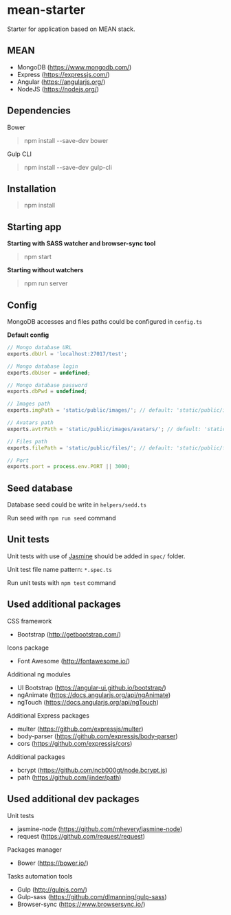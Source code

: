 # mean-starter
Starter for application based on MEAN stack.

## MEAN ##
- MongoDB (https://www.mongodb.com/)
- Express (https://expressjs.com/)
- Angular (https://angularjs.org/)
- NodeJS (https://nodejs.org/)

## Dependencies ##
Bower
> npm install --save-dev bower

Gulp CLI
> npm install --save-dev gulp-cli

## Installation ##
> npm install

## Starting app ##
**Starting with SASS watcher and browser-sync tool**
> npm start

**Starting without watchers**
> npm run server

## Config ##
MongoDB accesses and files paths could be configured in `config.ts`

**Default config**
```javascript
// Mongo database URL
exports.dbUrl = 'localhost:27017/test';

// Mongo database login
exports.dbUser = undefined;

// Mongo database password
exports.dbPwd = undefined;

// Images path
exports.imgPath = 'static/public/images/'; // default: 'static/public/images/'

// Avatars path
exports.avtrPath = 'static/public/images/avatars/'; // default: 'static/public/images/avatars/'

// Files path
exports.filePath = 'static/public/files/'; // default: 'static/public/files/'

// Port
exports.port = process.env.PORT || 3000;
```

## Seed database ##
Database seed could be write in `helpers/sedd.ts`

Run seed with `npm run seed` command

## Unit tests ##
Unit tests with use of [Jasmine](http://jasmine.github.io/) should be added in `spec/` folder.

Unit test file name pattern: `*.spec.ts`

Run unit tests with `npm test` command

## Used additional packages ##
CSS framework
- Bootstrap (http://getbootstrap.com/)

Icons package
- Font Awesome (http://fontawesome.io/)

Additional ng modules
- UI Bootstrap (https://angular-ui.github.io/bootstrap/)
- ngAnimate (https://docs.angularjs.org/api/ngAnimate)
- ngTouch (https://docs.angularjs.org/api/ngTouch)

Additional Express packages
- multer (https://github.com/expressjs/multer)
- body-parser (https://github.com/expressjs/body-parser)
- cors (https://github.com/expressjs/cors)

Additional packages
- bcrypt (https://github.com/ncb000gt/node.bcrypt.js)
- path (https://github.com/jinder/path)

## Used additional dev packages ##
Unit tests
- jasmine-node (https://github.com/mhevery/jasmine-node)
- request (https://github.com/request/request)

Packages manager
- Bower (https://bower.io/)

Tasks automation tools
- Gulp (http://gulpjs.com/)
- Gulp-sass (https://github.com/dlmanning/gulp-sass)
- Browser-sync (https://www.browsersync.io/)